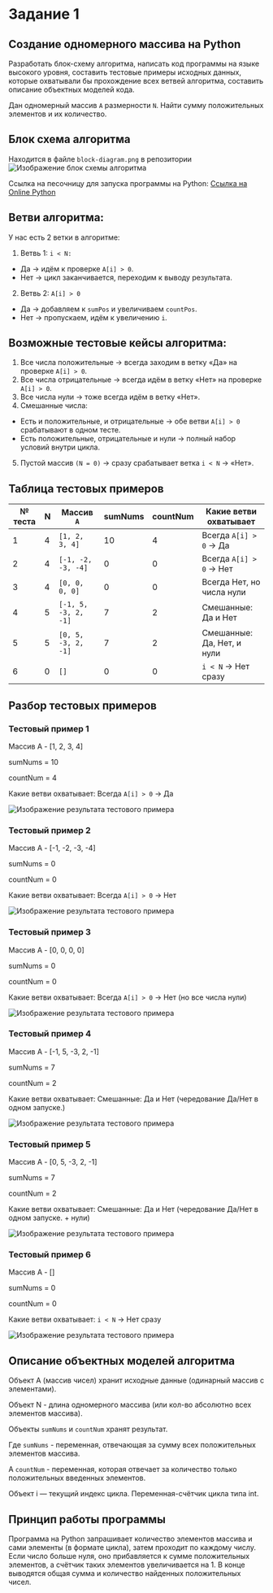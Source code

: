 # Задание 1
## Создание одномерного массива на Python

Разработать блок-схему алгоритма, написать код программы на языке высокого уровня, составить тестовые примеры исходных данных, которые охватывали бы прохождение всех ветвей алгоритма, составить описание объектных моделей кода. 

Дан одномерный массив `А` размерности `N`. Найти сумму положительных элементов и их количество.

## Блок схема алгоритма
Находится в файле `block-diagram.png` в репозитории
![Изображение блок схемы алгоритма](https://github.com/ekatylynx/one-dimensional-array-python/blob/master/block-diagram.png)

Ссылка на песочницу для запуска программы на Python: [Ссылка на Online Python](https://www.online-python.com/PTjSqKFBg8)


## Ветви алгоритма:
У нас есть 2 ветки в алгоритме:
1. Ветвь 1: `i < N:`
* Да → идём к проверке `A[i] > 0`.
* Нет → цикл заканчивается, переходим к выводу результата.


2. Ветвь 2: `A[i] > 0`
* Да → добавляем к `sumPos` и увеличиваем `countPos`.
* Нет → пропускаем, идём к увеличению `i`.

## Возможные тестовые кейсы алгоритма:
1. Все числа положительные → всегда заходим в ветку «Да» на проверке `A[i] > 0`.
2. Все числа отрицательные → всегда идём в ветку «Нет» на проверке `A[i] > 0`.
3. Все числа нули → тоже всегда идём в ветку «Нет».
4. Смешанные числа:
* Есть и положительные, и отрицательные → обе ветви `A[i] > 0` срабатывают в одном тесте.
* Есть положительные, отрицательные и нули → полный набор условий внутри цикла.
5. Пустой массив `(N = 0)` → сразу срабатывает ветка `i < N` → «Нет».

## Таблица тестовых примеров

| № теста | N | Массив `A`           | sumNums        | countNum         | Какие ветви охватывает     |
| ------- | - | -------------------- | -------------- | ---------------- | -------------------------- |
| 1       | 4 | `[1, 2, 3, 4]`       | 10             | 4                | Всегда `A[i] > 0` → Да     |
| 2       | 4 | `[-1, -2, -3, -4]`   | 0              | 0                | Всегда `A[i] > 0` → Нет    |
| 3       | 4 | `[0, 0, 0, 0]`       | 0              | 0                | Всегда Нет, но числа нули  |
| 4       | 5 | `[-1, 5, -3, 2, -1]` | 7              | 2                | Смешанные: Да и Нет        |
| 5       | 5 | `[0, 5, -3, 2, -1]`  | 7              | 2                | Смешанные: Да, Нет, и нули |
| 6       | 0 | `[]`                 | 0              | 0                | `i < N` → Нет сразу        |


## Разбор тестовых примеров
### Тестовый пример 1 
Массив A - [1, 2, 3, 4]

sumNums = 10

countNum = 4

Какие ветви охватывает: Всегда `A[i] > 0` → Да

![Изображение результата тестового примера](https://github.com/ekatylynx/one-dimensional-array-python/blob/master/test-case-1.png)


### Тестовый пример 2
Массив A - [-1, -2, -3, -4]

sumNums = 0

countNum = 0

Какие ветви охватывает: Всегда `A[i] > 0` → Нет

![Изображение результата тестового примера](https://github.com/ekatylynx/one-dimensional-array-python/blob/master/test-case-2.png)


### Тестовый пример 3
Массив A - [0, 0, 0, 0]

sumNums = 0

countNum = 0

Какие ветви охватывает: Всегда `A[i] > 0` → Нет (но все числа нули)

![Изображение результата тестового примера](https://github.com/ekatylynx/one-dimensional-array-python/blob/master/test-case-3.png)


### Тестовый пример 4
Массив A - [-1, 5, -3, 2, -1]

sumNums = 7

countNum = 2

Какие ветви охватывает: Смешанные: Да и Нет (чередование Да/Нет в одном запуске.)

![Изображение результата тестового примера](https://github.com/ekatylynx/one-dimensional-array-python/blob/master/test-case-4.png)


### Тестовый пример 5
Массив A - [0, 5, -3, 2, -1]

sumNums = 7

countNum = 2

Какие ветви охватывает: Смешанные: Да и Нет (чередование Да/Нет в одном запуске. + нули)

![Изображение результата тестового примера](https://github.com/ekatylynx/one-dimensional-array-python/blob/master/test-case-5.png)


### Тестовый пример 6
Массив A - []

sumNums = 0

countNum = 0

Какие ветви охватывает: `i < N` → Нет сразу

![Изображение результата тестового примера](https://github.com/ekatylynx/one-dimensional-array-python/blob/master/test-case-6.png)


## Описание объектных моделей алгоритма
Объект A (массив чисел) хранит исходные данные (одинарный массив с элементами).

Объект N - длина одномерного массива (или кол-во абсолютно всех элементов массива).

Объекты `sumNums` и `countNum` хранят результат. 

Где `sumNums` - переменная, отвечающая за сумму всех положительных элементов массива.

А `countNum` - переменная, которая отвечает за количество только положительных введенных элементов.

Объект i — текущий индекс цикла. Переменная-счётчик цикла типа int.


## Принцип работы программы
Программа на Python запрашивает количество элементов массива и сами элементы (в формате цикла), затем проходит по каждому числу. Если число больше нуля, оно прибавляется к сумме положительных элементов, а счётчик таких элементов увеличивается на 1. В конце выводятся общая сумма и количество найденных положительных чисел.
